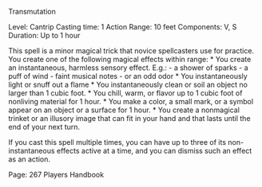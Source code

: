 Transmutation

Level: Cantrip
Casting time: 1 Action
Range: 10 feet
Components: V, S
Duration: Up to 1 hour

This spell is a minor magical trick that novice spellcasters use for practice.
You create one of the following magical effects within range:
	* You create an instantaneous, harmless sensory effect. E.g.:
		- a shower of sparks
		- a puff of wind
		- faint musical notes
		- or an odd odor
	* You instantaneously light or snuff out a flame
	* You instantaneously clean or soil an object no larger than 1 cubic foot.
	* You chill, warm, or flavor up to 1 cubic foot of nonliving material for 1 hour.
	* You make a color, a small mark, or a symbol appear on an object or a surface for 1 hour.
	* You create a nonmagical trinket or an illusory image that can fit in your hand and that lasts until the end of your next turn.

If you cast this spell multiple times, you can have up to three of its non-instantaneous effects active at a time, and you can dismiss such an effect as an action.

Page: 267 Players Handbook

